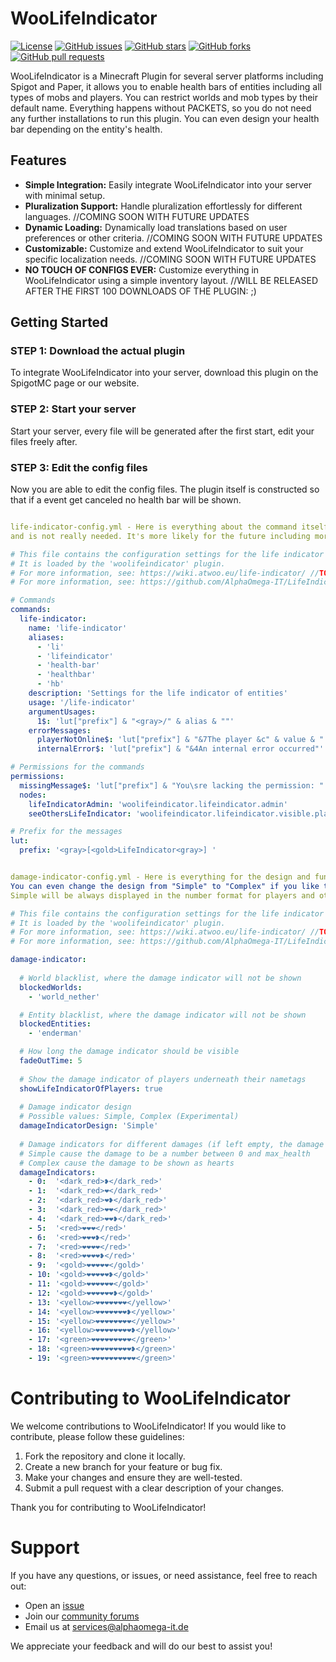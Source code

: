 # WooLifeIndicator

[![License](https://img.shields.io/badge/license-MIT-blue.svg)](https://opensource.org/licenses/MIT)
[![GitHub issues](https://img.shields.io/github/issues/AlphaOmega-IT/WooLifeIndicator.svg)](https://github.com/AlphaOmega-IT/WooLifeIndicator/issues)
[![GitHub stars](https://img.shields.io/github/stars/AlphaOmega-IT/WooLifeIndicator.svg)](https://github.com/AlphaOmega-IT/WooLifeIndicator/stargazers)
[![GitHub forks](https://img.shields.io/github/forks/AlphaOmega-IT/WooLifeIndicator.svg)](https://github.com/AlphaOmega-IT/WooLifeIndicator/network)
[![GitHub pull requests](https://img.shields.io/github/issues-pr/AlphaOmega-IT/WooLifeIndicator.svg)](https://github.com/AlphaOmega-IT/WooLifeIndicator/pulls)

WooLifeIndicator is a Minecraft Plugin for several server platforms including Spigot and Paper, it allows you to enable health bars of entities including all types
of mobs and players. You can restrict worlds and mob types by their default name. Everything happens without PACKETS, so you do not need any further installations to run
this plugin. You can even design your health bar depending on the entity's health.

## Features

- **Simple Integration:** Easily integrate WooLifeIndicator into your server with minimal setup.
- **Pluralization Support:** Handle pluralization effortlessly for different languages. //COMING SOON WITH FUTURE UPDATES
- **Dynamic Loading:** Dynamically load translations based on user preferences or other criteria. //COMING SOON WITH FUTURE UPDATES
- **Customizable:** Customize and extend WooLifeIndicator to suit your specific localization needs. //COMING SOON WITH FUTURE UPDATES
- **NO TOUCH OF CONFIGS EVER:** Customize everything in WooLifeIndicator using a simple inventory layout. //WILL BE RELEASED AFTER THE FIRST 100 DOWNLOADS OF THE PLUGIN: ;)

## Getting Started

### STEP 1: Download the actual plugin
To integrate WooLifeIndicator into your server, download this plugin on the SpigotMC page or our website.

### STEP 2: Start your server
Start your server, every file will be generated after the first start, edit your files freely after.

### STEP 3: Edit the config files
Now you are able to edit the config files. The plugin itself is constructed so that if a event get canceled no health bar will be shown. 

```yaml

life-indicator-config.yml - Here is everything about the command itself, which does not include any functionality yet since it's the first version
and is not really needed. It's more likely for the future including more updates! You find here as well the permissions you need to set up.

# This file contains the configuration settings for the life indicator of entities.
# It is loaded by the 'woolifeindicator' plugin.
# For more information, see: https://wiki.atwoo.eu/life-indicator/ //TODO
# For more information, see: https://github.com/AlphaOmega-IT/LifeIndicator

# Commands
commands:
  life-indicator:
    name: 'life-indicator'
    aliases:
      - 'li'
      - 'lifeindicator'
      - 'health-bar'
      - 'healthbar'
      - 'hb'
    description: 'Settings for the life indicator of entities'
    usage: '/life-indicator'
    argumentUsages:
      1$: 'lut["prefix"] & "<gray>/" & alias & ""'
    errorMessages:
      playerNotOnline$: 'lut["prefix"] & "&7The player &c" & value & " &7is &cnot online"'
      internalError$: 'lut["prefix"] & "&4An internal error occurred"'

# Permissions for the commands
permissions:
  missingMessage$: 'lut["prefix"] & "You\sre lacking the permission: " & permission'
  nodes:
    lifeIndicatorAdmin: 'woolifeindicator.lifeindicator.admin'
    seeOthersLifeIndicator: 'woolifeindicator.lifeindicator.visible.players'

# Prefix for the messages
lut:
  prefix: '<gray>[<gold>LifeIndicator<gray>] '
```

```yaml

damage-indicator-config.yml - Here is everything for the design and functionality of the plugin itself, adjust everything as you want.
You can even change the design from "Simple" to "Complex" if you like to (caution: it will only appear if the damageIndicators: key is empty or set as before)
Simple will be always displayed in the number format for players and other entities. 

# This file contains the configuration settings for the life indicator of entities.
# It is loaded by the 'woolifeindicator' plugin.
# For more information, see: https://wiki.atwoo.eu/life-indicator/ //TODO
# For more information, see: https://github.com/AlphaOmega-IT/LifeIndicator

damage-indicator:
  
  # World blacklist, where the damage indicator will not be shown
  blockedWorlds:
    - 'world_nether'

  # Entity blacklist, where the damage indicator will not be shown
  blockedEntities:
    - 'enderman'

  # How long the damage indicator should be visible
  fadeOutTime: 5
  
  # Show the damage indicator of players underneath their nametags
  showLifeIndicatorOfPlayers: true
  
  # Damage indicator design
  # Possible values: Simple, Complex (Experimental)
  damageIndicatorDesign: 'Simple'
  
  # Damage indicators for different damages (if left empty, the damage indicator will show the default design)
  # Simple cause the damage to be a number between 0 and max_health
  # Complex cause the damage to be shown as hearts
  damageIndicators:
    - 0:  '<dark_red>❥</dark_red>'
    - 1:  '<dark_red>❤</dark_red>'
    - 2:  '<dark_red>❤❥</dark_red>'
    - 3:  '<dark_red>❤❤</dark_red>'
    - 4:  '<dark_red>❤❤❥</dark_red>'
    - 5:  '<red>❤❤❤</red>'
    - 6:  '<red>❤❤❤❥</red>'
    - 7:  '<red>❤❤❤❤</red>'
    - 8:  '<red>❤❤❤❤❥</red>'
    - 9:  '<gold>❤❤❤❤❤</gold>'
    - 10: '<gold>❤❤❤❤❤❥</gold>'
    - 11: '<gold>❤❤❤❤❤❤</gold>'
    - 12: '<gold>❤❤❤❤❤❤❥</gold>'
    - 13: '<yellow>❤❤❤❤❤❤❤</yellow>'
    - 14: '<yellow>❤❤❤❤❤❤❤❥</yellow>'
    - 15: '<yellow>❤❤❤❤❤❤❤❤</yellow>'
    - 16: '<yellow>❤❤❤❤❤❤❤❤❥</yellow>'
    - 17: '<green>❤❤❤❤❤❤❤❤❤</green>'
    - 18: '<green>❤❤❤❤❤❤❤❤❤❥</green>'
    - 19: '<green>❤❤❤❤❤❤❤❤❤❤</green>'

```

# Contributing to WooLifeIndicator

We welcome contributions to WooLifeIndicator! If you would like to contribute, please follow these guidelines:

1. Fork the repository and clone it locally.
2. Create a new branch for your feature or bug fix.
3. Make your changes and ensure they are well-tested.
4. Submit a pull request with a clear description of your changes.

Thank you for contributing to WooLifeIndicator!

# Support

If you have any questions, or issues, or need assistance, feel free to reach out:

- Open an [issue](https://github.com/AlphaOmega-IT/WooLifeIndicator/issues)
- Join our [community forums](https://discord.gg/Jq5CAUEDWB)
- Email us at services@alphaomega-it.de

We appreciate your feedback and will do our best to assist you!
